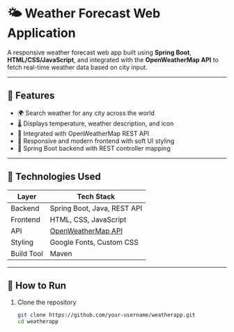 # 🌤️ Weather Forecast Web Application

A responsive weather forecast web app built using **Spring Boot**, **HTML/CSS/JavaScript**, and integrated with the **OpenWeatherMap API** to fetch real-time weather data based on city input.

---

## 📌 Features

- 🌍 Search weather for any city across the world
- 🌡️ Displays temperature, weather description, and icon
- 📡 Integrated with OpenWeatherMap REST API
- 🎨 Responsive and modern frontend with soft UI styling
- 🧠 Spring Boot backend with REST controller mapping

---

## 🔧 Technologies Used

| Layer        | Tech Stack                             |
|--------------|-----------------------------------------|
| Backend      | Spring Boot, Java, REST API             |
| Frontend     | HTML, CSS, JavaScript                   |
| API          | [OpenWeatherMap API](https://openweathermap.org/api) |
| Styling      | Google Fonts, Custom CSS                |
| Build Tool   | Maven                                   |

---

## 🚀 How to Run

1. Clone the repository  
   ```bash
   git clone https://github.com/your-username/weatherapp.git
   cd weatherapp
